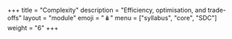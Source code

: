+++
title = "Complexity"
description = "Efficiency, optimisation, and trade-offs"
layout = "module"
emoji = "🪆"
menu = ["syllabus", "core", "SDC"]
weight = "6"
+++
